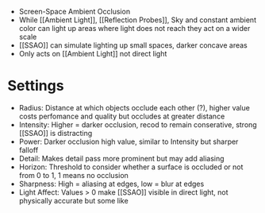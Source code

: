- Screen-Space Ambient Occlusion
- While [[Ambient Light]], [[Reflection Probes]], Sky and constant ambient color can light up areas where light does not reach they act on a wider scale
- [[SSAO]] can simulate lighting up small spaces, darker concave areas
- Only acts on [[Ambient Light]] not direct light

# Settings
- Radius: Distance at which objects occlude each other (?), higher value costs perfomance and quality but occludes at greater distance
- Intensity: Higher = darker occlusion, recod to remain conserative, strong [[SSAO]] is distracting 
- Power: Darker occlusion high value, similar to Intensity but sharper falloff
- Detail: Makes detail pass more prominent but may add aliasing
- Horizon: Threshold to consider whether a surface is occluded or not from 0 to 1, 1 means no occlusion
- Sharpness: High = aliasing at edges, low = blur at edges
- Light Affect: Values > 0 make [[SSAO]] visible in direct light, not physically accurate but some like